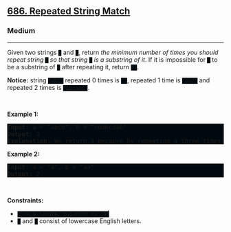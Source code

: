 <h2><a href="https://leetcode.com/problems/repeated-string-match/">686. Repeated String Match</a></h2><h3>Medium</h3><hr><div><p>Given two strings <code style="background: rgb(0, 9, 15) !important;">a</code> and <code style="background: rgb(0, 9, 15) !important;">b</code>, return <em>the minimum number of times you should repeat string </em><code style="background: rgb(0, 9, 15) !important;">a</code><em> so that string</em> <code style="background: rgb(0, 9, 15) !important;">b</code> <em>is a substring of it</em>. If it is impossible for <code style="background: rgb(0, 9, 15) !important;">b</code>​​​​​​ to be a substring of <code style="background: rgb(0, 9, 15) !important;">a</code> after repeating it, return <code style="background: rgb(0, 9, 15) !important;">-1</code>.</p>

<p><strong>Notice:</strong> string <code style="background: rgb(0, 9, 15) !important;">"abc"</code> repeated 0 times is <code style="background: rgb(0, 9, 15) !important;">""</code>, repeated 1 time is <code style="background: rgb(0, 9, 15) !important;">"abc"</code> and repeated 2 times is <code style="background: rgb(0, 9, 15) !important;">"abcabc"</code>.</p>

<p>&nbsp;</p>
<p><strong class="example">Example 1:</strong></p>

<pre style="background: rgb(0, 9, 15) !important;"><strong>Input:</strong> a = "abcd", b = "cdabcdab"
<strong>Output:</strong> 3
<strong>Explanation:</strong> We return 3 because by repeating a three times "ab<strong>cdabcdab</strong>cd", b is a substring of it.
</pre>

<p><strong class="example">Example 2:</strong></p>

<pre style="background: rgb(0, 9, 15) !important;"><strong>Input:</strong> a = "a", b = "aa"
<strong>Output:</strong> 2
</pre>

<p>&nbsp;</p>
<p><strong>Constraints:</strong></p>

<ul>
	<li><code style="background: rgb(0, 9, 15) !important;">1 &lt;= a.length, b.length &lt;= 10<sup>4</sup></code></li>
	<li><code style="background: rgb(0, 9, 15) !important;">a</code> and <code style="background: rgb(0, 9, 15) !important;">b</code> consist of lowercase English letters.</li>
</ul>
</div>